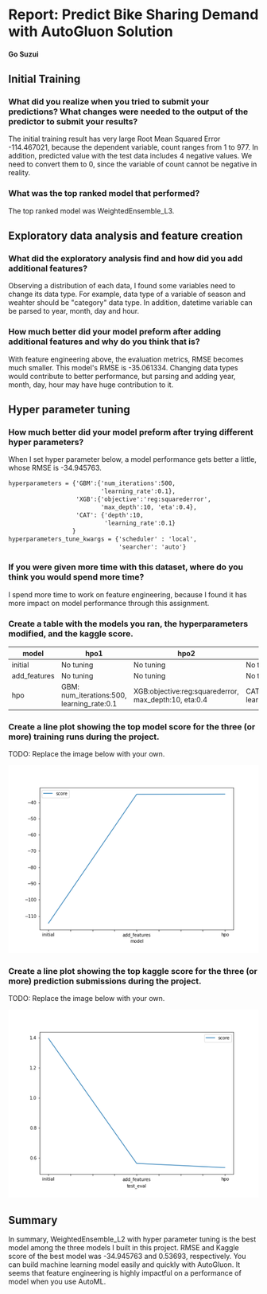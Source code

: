 # Report: Predict Bike Sharing Demand with AutoGluon Solution
#### Go Suzui

## Initial Training
### What did you realize when you tried to submit your predictions? What changes were needed to the output of the predictor to submit your results?
The initial training result has very large Root Mean Squared Error -114.467021, because the dependent variable, count ranges from 1 to 977. In addition, predicted value with the test data includes 4 negative values. We need to convert them to 0, since the variable of count cannot be negative in reality. 

### What was the top ranked model that performed?
The top ranked model was WeightedEnsemble_L3.

## Exploratory data analysis and feature creation
### What did the exploratory analysis find and how did you add additional features?
Observing a distribution of each data, I found some variables need to change its data type. For example, data type of a variable of season and weahter should be "category" data type. In addition, datetime variable can be parsed to year, month, day and hour. 

### How much better did your model preform after adding additional features and why do you think that is?
With feature engineering above, the evaluation metrics, RMSE becomes much smaller. This model's RMSE is -35.061334. Changing data types would contribute to better performance, but parsing and adding year, month, day, hour may have huge contribution to it. 

## Hyper parameter tuning
### How much better did your model preform after trying different hyper parameters?
When I set hyper parameter below, a model performance gets better a little, whose RMSE is -34.945763. 

```
hyperparameters = {'GBM':{'num_iterations':500, 
                          'learning_rate':0.1},
                   'XGB':{'objective':'reg:squarederror', 
                          'max_depth':10, 'eta':0.4}, 
                   'CAT': {'depth':10,
                           'learning_rate':0.1}
                  }
hyperparameters_tune_kwargs = {'scheduler' : 'local', 
                               'searcher': 'auto'}
```



### If you were given more time with this dataset, where do you think you would spend more time?
I spend more time to work on feature engineering, because I found it has more impact on model performance through this assignment. 

### Create a table with the models you ran, the hyperparameters modified, and the kaggle score.
|model|hpo1|hpo2|hpo3|score|
|--|--|--|--|--|
|initial|No tuning|No tuning|No tuning|1.39547|
|add_features|No tuning|No tuning|No tuning|0.56478|
|hpo|GBM: num_iterations:500, learning_rate:0.1|XGB:objective:reg:squarederror, max_depth:10, eta:0.4|CAT: depth:10, learning_rate:0.1|0.53693|

### Create a line plot showing the top model score for the three (or more) training runs during the project.

TODO: Replace the image below with your own.

![model_train_score.png](img/model_train_score.png)

### Create a line plot showing the top kaggle score for the three (or more) prediction submissions during the project.

TODO: Replace the image below with your own.

![model_test_score.png](img/model_test_score.png)

## Summary
In summary, WeightedEnsemble_L2 with hyper parameter tuning is the best model among the three models I built in this project. RMSE and Kaggle score of the best model was -34.945763 and 0.53693, respectively. You can build machine learning model easily and quickly with AutoGluon. It seems that feature engineering is highly impactful on a performance of model when you use AutoML. 